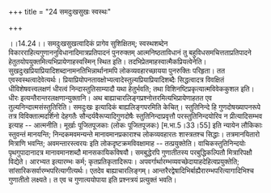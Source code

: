 +++
title = "24 समदुःखसुखः स्वस्थः"

+++
  
  
।।14.24।। समदुःखसुखत्वादिकं प्रागेव सुशिक्षितम्; स्वस्थशब्देन
विकारराहित्यगुणाननुविधानादिमात्रप्रतिपादनं पुनरुक्तम् आत्मनिष्ठताविधानं
तु बहुविधसमचित्तताप्रतिपादने हेतुतयोपयुक्तमित्यभिप्रायेणाहस्वस्मिन्
स्थित इति। तदभिप्रेतमाहस्वात्मैकप्रियत्वेनेति।
सुखदुःखप्रियाप्रियादिशब्दानामनतिभिन्नार्थानामपि लोकव्यवहारच्छायया
पुनरुक्तिः परिहृता। तत एवस्वस्थत्वादेवेत्यर्थः।
प्रियाप्रियोपनतावक्षोभ्यत्वादेस्तुल्यप्रियाप्रियादिशब्दैः सिद्धत्वादत्र
विवक्षितं धीविशेषवत्त्वलक्षणं धीरत्वं निन्दास्तुतिसाम्यादौ यथा
हेतुर्भवति; तथा विशिनष्टिप्रकृत्यात्मविवेककुशल इति। धीरः
इत्यन्तैरान्तरलक्षणान्युक्तानि। अथ
बाह्याचारलिङ्गप्रश्नोत्तरमित्यभिप्रायेणाहतत एव
तुल्यनिन्दात्मसंस्तुतिरिति। समदुःखः इत्यादिकं बाह्यलिङ्गपरमिति केचित्।
स्तुतिनिन्दे हि गुणदोषख्यापनरूपे तत्र विविक्तात्मदर्शिनो देहगतैः
सौन्दर्यवैरूप्यादिगुणदोषैः स्तुतिनिन्दाप्रवृत्तौ परस्तुतिनिन्दयोरिव न
प्रीत्यादिसम्भव इत्याह -- आत्मनीति। मूर्खाः पूजितपूजकाः (लोकः पूजितपूजकः)
\[म.भा.5।33।55\] इति न्यायेन लौकिकाः स्तुवन्तं मानयन्ति;
निन्दकमवमन्यन्ते मानावमानप्रकाराश्च लोकव्यवहारतः शास्त्रतश्च सिद्धाः।
तत्रमानयितारो मित्राणि भवन्ति; अवमन्तारस्त्वरयः इति
लोकदृष्टक्रमविवक्षामाह -- तत्प्रयुक्तेति। वाचिकस्तुतिनिन्दयोः
पृथगुपादानादत्र मानावमानशब्दौ मानसकायिकविषयौ। समबुद्धेरपि गुणातीतस्य
परबुद्धिकल्पितौ मित्रारिपक्षौ विद्येते। आरभ्यत इत्यारम्भः कर्म;
कृतप्रतिकृतादिरूपः। अपवर्गार्थारम्भव्यवच्छेदायाहदेहित्वप्रयुक्तेति;
सांसारिकसर्वारम्भपरित्यागीत्यर्थः। एतदेव बाह्याचारलिङ्गम्।
आन्तरैरद्वेषादिभिर्बाह्यैरारम्भपरित्यागादिभिश्च गुणातीतो लक्ष्यते। त एव
च गुणात्ययोपाया इति प्रश्नत्रयं प्रत्युक्तं भवति।
